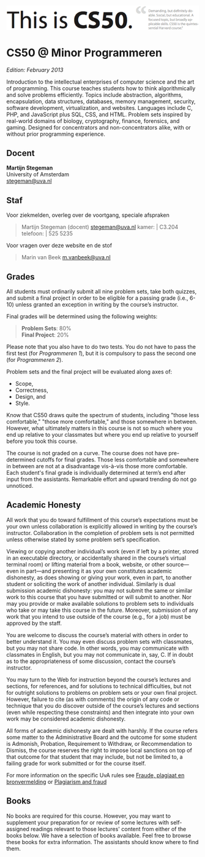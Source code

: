 ![CS50 banner](cs50.png)

>

# CS50 @ Minor Programmeren

*Edition: February 2013*


Introduction to the intellectual enterprises of computer science and the art
of programming. This course teaches students how to think algorithmically and
solve problems efficiently. Topics include abstraction, algorithms,
encapsulation, data structures, databases, memory management, security,
software development, virtualization, and websites. Languages include C, PHP,
and JavaScript plus SQL, CSS, and HTML. Problem sets inspired by real-world
domains of biology, cryptography, finance, forensics, and gaming. Designed for
concentrators and non-concentrators alike, with or without prior programming
experience.

## Docent

**Martijn Stegeman**  
University of Amsterdam  
<stegeman@uva.nl>


## Staf
Voor ziekmelden, overleg over de voortgang, speciale afspraken

> Martijn Stegeman (docent)
> <stegeman@uva.nl>
> kamer: | C3.204
> telefoon: | 525 5235


Voor vragen over deze website en de stof

> Marin van Beek
> <m.vanbeek@uva.nl>



## Grades

All students must ordinarily submit all nine problem sets, take both quizzes, and submit a final project in order to be eligible for a passing grade (i.e., 6-10) unless granted an exception in writing by the course’s instructor.

Final grades will be determined using the following weights:

> **Problem Sets**: 80%  
> **Final Project**: 20%

Please note that you also have to do two tests. You do not have to pass the first test (for *Programmeren 1*), but it is compulsory to pass the second one (for *Programmeren 2*).

Problem sets and the final project will be evaluated along axes of:
* Scope, 
* Correctness, 
* Design, and 
* Style.

Know that CS50 draws quite the spectrum of students, including "those less comfortable," "those more comfortable," and those somewhere in between.  However, what ultimately matters in this course is not so much where you end up relative to your classmates but where you end up relative to yourself before you took this course.

The course is not graded on a curve. The course does not have pre-determined cutoffs for final grades. Those less comfortable and somewhere in between are not at a disadvantage vis-à-vis those more comfortable. Each student's final grade is individually determined at term’s end after input from the assistants. Remarkable effort and upward trending do not go unnoticed.

<!--
    ## Lectures

    A schedule of lectures, subject to change, appears below.

    **Week 0**

    Introduction. Bits. Binary. ASCII. Programming. Algorithms. Scratch. Statements. Boolean expressions. Conditions. Loops. Variables. Threads. Events.

    **Week 1**

    C. Source code. Compilers. Object code. GCC. Functions. Comments. Standard output. Arithmetic operators. Precedence. Local variables. Types. Casting. Standard input. Libraries. Boolean expressions, continued. Conditions, continued. Loops, continued.

    **Week 2**

    Functions, continued. Global variables. Parameters. Return values. Stack. Frames. Scope. Arrays. Strings. Command-line arguments. Cryptography.

    **Week 3**

    Linear search. Binary search. Asymptotic notation. Recursion. Bubble sort. Selection sort. Debugging.

    **Week 4**

    Merge sort. Structures. Dynamic memory allocation. Pointers. Debugging, continued.

    **Week 5**

    CS50 Library. Heap. Pointers, continued. Forensics.

    **Week 6**

    Quiz 0 on Wed 21-mrt.

    **Week 7**

    File I/O. Linked lists. Stacks. Queues. Valgrind. Hash tables. Trees. Binary search trees. Tries.

    **Week 8**

    HTTP. HTML. CSS. PHP.

    **Week 9**

    PHP, continued. SQL.

    **Week 10**

    JavaScript. Ajax. APIs.

    **Week 11**

    Life after 50.

    *Quiz 1 on Wed 9-mei.*

    **Week 12**

    Exciting conclusion.

    ## Sections

    Lectures are supplemented by weekly, 90-minute sections led by the teaching fellows. Sections provide you with opportunities to explore and discuss course materials in a more intimate environment, with only your teaching fellow and a handful of classmates present, as well as to dive into hands-on activities.

    Different sections are offered for those less comfortable, those more comfortable, and those somewhere in between.

    Sectioning begins in Week 1. Sections themselves begin in Week 3, with course-wide supersections (open to all students) offered in Week 2.

    ## Walkthroughs

    On Sunday nights from 7:00pm until 8:30pm, the teaching fellows hold a "walkthrough" for the current week’s problem set during which you receive direction on where to begin and how to approach the week's challenges.
    Each walkthrough is filmed and made available within 24 hours in streaming and downloadable formats (MP3 and MP4). You are expected to attend or watch walkthroughs before asking questions about problem sets.

    ## Office Hours

    Office hours are opportunities for one-on-one assistance with problem sets alongside the course's teaching fellows and course assistants.

    ## Problem Sets

    Nine problem sets are assigned during the semester. Each is due via electronic submission six or more days after its date of distribution. However, you have four "late days" that you may "spend" during the semester, each of which provides you with an extension of twenty-four hours. You may spend no more than one late day on any particular problem set. You need not inform the staff of your use of a late day; usage of late days is tracked automatically. Lateness of electronic submissions is determined down to the minute by submissions' timestamps. Submitting more than seven minutes late is equivalent to submitting twenty-four hours late. Late work is not accepted once you have exhausted your late days, except in cases of emergency. Technical difficulties are not considered emergencies. These late days cannot be spent on the course’s final project.

    In order to accommodate students with different backgrounds, some problem sets are released in two editions: a standard edition intended for most students and a “Hacker Edition” intended for some students. Both editions essentially cover the same material. But the Hacker Edition typically presents that material from a more technical angle and poses more sophisticated questions. Hacker Editions are graded separately from standard editions, but those students who submit the former do not receive any form of extra credit outright. When determining grades at term’s end, however, we do bear in mind submissions of Hacker Editions.

    To be clear, we encourage most students (including aspiring computer scientists) to tackle the standard editions. However, you may choose, week to week, which edition to submit. You may not submit both or some amalgam of the two.

    Although you must submit all nine problem sets, your lowest score among those problem sets on which you received a score of perfection for the axis of scope will be dropped when final grades are determined.

    A schedule of problem sets, subject to change, appears below.

    **Problem Set 0: Scratch**  
    due by noon on Thu 16-feb

    **Problem Set 1: C**  
    due by noon on Thu 23-feb

    **Problem Set 2: Crypto**  
    due by noon on Thu 1-mrt

    **Problem Set 3: The Game of Fifteen**  
    due by noon on Thu 8-mrt

    **Problem Set 4: ??**  
    due by noon on Thu 15-mrt

    **Problem Set 5: Forensics**  
    due by noon on Thu 5-apr

    **Problem Set 6: Mispellings**  
    due by noon on Thu 12-apr

    **Problem Set 7: C$50 Finance**  
    due by noon on Thu 19-apr

    **Problem Set 8: CS50 Shuttle**  
    due by noon on Thu 26-apr

    ## Quizzes

    The course has two 75-minute quizzes. These quizzes are "closed-book," but you may utilize during each quiz one two-sided page (A4) of notes, typed or written, and a pen or pencil, nothing else.

    When final grades are computed, your scores on these two quizzes are weighted equally.

    A schedule of quizzes, subject to change, appears below; these quizzes take place in lieu of lectures on these dates.

    > **Quiz 0**  
    > Wed 21-mrt
    > 
    > Covers weeks 0 through 5.
    > 
    > **Quiz 1**  
    > Wed 9-mei
    > 
    > Covers weeks 0 through 10 with emphasis on 7 onward.

    Unless arranged with the staff in advance, quizzes may not be taken at alternative times even if missed by accident, except in cases of emergency.

    ## Final Project

    The climax of this course is its final project. The final project is your opportunity to take your knowledge of programming out for a spin and develop your very own piece of software. So long as your project draws upon this course’s lessons, the nature of your project is entirely up to you, albeit subject to the staff’s approval. You may implement your project in any language(s) as long as the staff approves. You are welcome to utilize infrastructure other than the CS50 Appliance and cloud.cs50.net, provided the staff ultimately has access to any hardware and software that your project requires. All that we ask is that you build something of interest to you, that you make something useful, that you solve an actual problem, or that you somehow impact campus. Strive to create something that outlives this course.

    Inasmuch as software development is rarely a one-person effort, you are allowed an opportunity to collaborate with one or two fellow students for this final project. Needless to say, it is expected that every student in any such group contribute equally to the design and implementation of that group’s project. Moreover, it is expected that the scope of a two- or three-person group's project be, respectively, twice or thrice that of a typical one-person project. A one-person project, mind you, should entail more time and effort than is required by each of the course’s problem sets.

    Guidelines for the final project will be distributed by Mon 10/24. A schedule, subject to change, appears below.

    **Pre-Proposal**  
    due by noon on Mon 23-apr

    **Proposal**  
    due by noon on Mon 27-apr

    **Status Report**  
    due by noon on Mon 21-mei

    **Implementation**  
    due by noon on Thu 24-mei

    Extensions on the final project are not granted, except in cases of emergency. Technical difficulties are not considered emergencies. Problem sets' late days cannot be spent on the final project. Lateness of submissions is determined down to the minute by submissions' timestamps. Submitting more than seven minutes late is equivalent to not submitting at all.
-->

## Academic Honesty

All work that you do toward fulfillment of this course’s expectations must be your own unless collaboration is explicitly allowed in writing by the course’s instructor. Collaboration in the completion of problem sets is not permitted unless otherwise stated by some problem set’s specification.

Viewing or copying another individual’s work (even if left by a printer, stored in an executable directory, or accidentally shared in the course’s virtual terminal room) or lifting material from a book, website, or other source—even in part—and presenting it as your own constitutes academic dishonesty, as does showing or giving your work, even in part, to another student or soliciting the work of another individual. Similarly is dual submission academic dishonesty: you may not submit the same or similar work to this course that you have submitted or will submit to another. Nor may you provide or make available solutions to problem sets to individuals who take or may take this course in the future. Moreover, submission of any work that you intend to use outside of the course (e.g., for a job) must be approved by the staff.

You are welcome to discuss the course’s material with others in order to better understand it. You may even discuss problem sets with classmates, but you may not share code. In other words, you may communicate with classmates in English, but you may not communicate in, say, C. If in doubt as to the appropriateness of some discussion, contact the course’s instructor.

You may turn to the Web for instruction beyond the course’s lectures and sections, for references, and for solutions to technical difficulties, but not for outright solutions to problems on problem sets or your own final project. However, failure to cite (as with comments) the origin of any code or technique that you do discover outside of the course’s lectures and sections (even while respecting these constraints) and then integrate into your own work may be considered academic dishonesty.

All forms of academic dishonesty are dealt with harshly. If the course refers some matter to the Administrative Board and the outcome for some student is Admonish, Probation, Requirement to Withdraw, or Recommendation to Dismiss, the course reserves the right to impose local sanctions on top of that outcome for that student that may include, but not be limited to, a failing grade for work submitted or for the course itself.

For more information on the specific UvA rules see [Fraude, plagiaat en bronvermelding](http://studentenserviceplein.uva.nl/serviceplein/content/fraude-plagiaat-en-bronvermelding/fraude-en-plagiaatregeling.html) or [Plagiarism and fraud](http://studentenserviceplein.uva.nl/en/service-point/content/plagiarism-and-fraud/plagiarism-and-fraud.html)

## Books

No books are required for this course. However, you may want to supplement your
preparation for or review of some lectures with self-assigned readings relevant
to those lectures' content from either of the books below. We have a selection
of books available. Feel free to browse these books for extra information. The
assistants should know where to find them.

